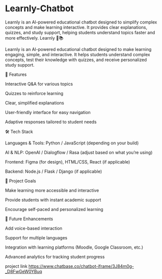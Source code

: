 # Learnly-Chatbot
Learnly is an AI-powered educational chatbot designed to simplify complex concepts and make learning interactive. It provides clear explanations, quizzes, and study support, helping students understand topics faster and more effectively.
Learnly 🤖📚

Learnly is an AI-powered educational chatbot designed to make learning engaging, simple, and interactive. It helps students understand complex concepts, test their knowledge with quizzes, and receive personalized study support.

🚀 Features

Interactive Q&A for various topics

Quizzes to reinforce learning

Clear, simplified explanations

User-friendly interface for easy navigation

Adaptive responses tailored to student needs

🛠️ Tech Stack

Languages & Tools: Python / JavaScript (depending on your build)

AI & NLP: OpenAI / Dialogflow / Rasa (adjust based on what you’re using)

Frontend: Figma (for design), HTML/CSS, React (if applicable)

Backend: Node.js / Flask / Django (if applicable)

📂 Project Goals

Make learning more accessible and interactive

Provide students with instant academic support

Encourage self-paced and personalized learning

🌱 Future Enhancements

Add voice-based interaction

Support for multiple languages

Integration with learning platforms (Moodle, Google Classroom, etc.)

Advanced analytics for tracking student progress

project link https://www.chatbase.co/chatbot-iframe/3J84m0g-_D8FwGeW0YBuq
